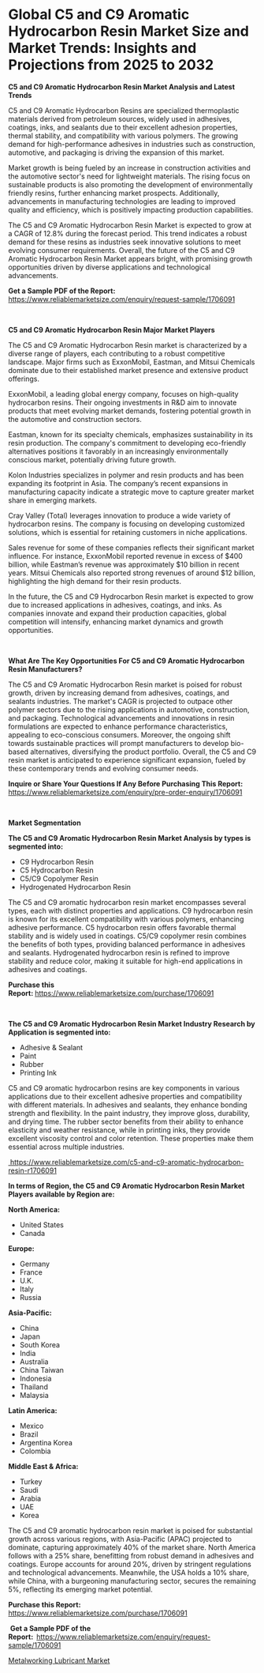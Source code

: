 <p><h1>Global C5 and C9 Aromatic Hydrocarbon Resin Market Size and Market Trends: Insights and Projections from 2025 to 2032</h1></p><p><strong>C5 and C9 Aromatic Hydrocarbon Resin Market Analysis and Latest Trends</strong></p>
<p><p>C5 and C9 Aromatic Hydrocarbon Resins are specialized thermoplastic materials derived from petroleum sources, widely used in adhesives, coatings, inks, and sealants due to their excellent adhesion properties, thermal stability, and compatibility with various polymers. The growing demand for high-performance adhesives in industries such as construction, automotive, and packaging is driving the expansion of this market.</p><p>Market growth is being fueled by an increase in construction activities and the automotive sector's need for lightweight materials. The rising focus on sustainable products is also promoting the development of environmentally friendly resins, further enhancing market prospects. Additionally, advancements in manufacturing technologies are leading to improved quality and efficiency, which is positively impacting production capabilities.</p><p>The C5 and C9 Aromatic Hydrocarbon Resin Market is expected to grow at a CAGR of 12.8% during the forecast period. This trend indicates a robust demand for these resins as industries seek innovative solutions to meet evolving consumer requirements. Overall, the future of the C5 and C9 Aromatic Hydrocarbon Resin Market appears bright, with promising growth opportunities driven by diverse applications and technological advancements.</p></p>
<p><strong>Get a Sample PDF of the Report:&nbsp;</strong> <a href="https://www.reliablemarketsize.com/enquiry/request-sample/1706091?utm_campaign=3553&utm_medium=2&utm_source=Github&utm_content=ia&utm_term=27032025&utm_id=c5-and-c9-aromatic-hydrocarbon-resin">https://www.reliablemarketsize.com/enquiry/request-sample/1706091</a></p>
<p>&nbsp;</p>
<p><strong>C5 and C9 Aromatic Hydrocarbon Resin Major Market Players</strong></p>
<p><p>The C5 and C9 Aromatic Hydrocarbon Resin market is characterized by a diverse range of players, each contributing to a robust competitive landscape. Major firms such as ExxonMobil, Eastman, and Mitsui Chemicals dominate due to their established market presence and extensive product offerings. </p><p>ExxonMobil, a leading global energy company, focuses on high-quality hydrocarbon resins. Their ongoing investments in R&D aim to innovate products that meet evolving market demands, fostering potential growth in the automotive and construction sectors.</p><p>Eastman, known for its specialty chemicals, emphasizes sustainability in its resin production. The company's commitment to developing eco-friendly alternatives positions it favorably in an increasingly environmentally conscious market, potentially driving future growth.</p><p>Kolon Industries specializes in polymer and resin products and has been expanding its footprint in Asia. The company’s recent expansions in manufacturing capacity indicate a strategic move to capture greater market share in emerging markets.</p><p>Cray Valley (Total) leverages innovation to produce a wide variety of hydrocarbon resins. The company is focusing on developing customized solutions, which is essential for retaining customers in niche applications.</p><p>Sales revenue for some of these companies reflects their significant market influence. For instance, ExxonMobil reported revenue in excess of $400 billion, while Eastman’s revenue was approximately $10 billion in recent years. Mitsui Chemicals also reported strong revenues of around $12 billion, highlighting the high demand for their resin products.</p><p>In the future, the C5 and C9 Hydrocarbon Resin market is expected to grow due to increased applications in adhesives, coatings, and inks. As companies innovate and expand their production capacities, global competition will intensify, enhancing market dynamics and growth opportunities.</p></p>
<p>&nbsp;</p>
<p><strong>What Are The Key Opportunities For C5 and C9 Aromatic Hydrocarbon Resin Manufacturers?</strong></p>
<p><p>The C5 and C9 Aromatic Hydrocarbon Resin market is poised for robust growth, driven by increasing demand from adhesives, coatings, and sealants industries. The market's CAGR is projected to outpace other polymer sectors due to the rising applications in automotive, construction, and packaging. Technological advancements and innovations in resin formulations are expected to enhance performance characteristics, appealing to eco-conscious consumers. Moreover, the ongoing shift towards sustainable practices will prompt manufacturers to develop bio-based alternatives, diversifying the product portfolio. Overall, the C5 and C9 resin market is anticipated to experience significant expansion, fueled by these contemporary trends and evolving consumer needs.</p></p>
<p><strong>Inquire or Share Your Questions If Any Before Purchasing This Report:</strong> <a href="https://www.reliablemarketsize.com/enquiry/pre-order-enquiry/1706091?utm_campaign=3553&utm_medium=2&utm_source=Github&utm_content=ia&utm_term=27032025&utm_id=c5-and-c9-aromatic-hydrocarbon-resin">https://www.reliablemarketsize.com/enquiry/pre-order-enquiry/1706091</a></p>
<p>&nbsp;</p>
<p><strong>Market Segmentation</strong></p>
<p><strong>The C5 and C9 Aromatic Hydrocarbon Resin Market Analysis by types is segmented into:</strong></p>
<p><ul><li>C9 Hydrocarbon Resin</li><li>C5 Hydrocarbon Resin</li><li>C5/C9 Copolymer Resin</li><li>Hydrogenated Hydrocarbon Resin</li></ul></p>
<p><p>The C5 and C9 aromatic hydrocarbon resin market encompasses several types, each with distinct properties and applications. C9 hydrocarbon resin is known for its excellent compatibility with various polymers, enhancing adhesive performance. C5 hydrocarbon resin offers favorable thermal stability and is widely used in coatings. C5/C9 copolymer resin combines the benefits of both types, providing balanced performance in adhesives and sealants. Hydrogenated hydrocarbon resin is refined to improve stability and reduce color, making it suitable for high-end applications in adhesives and coatings.</p></p>
<p><strong>Purchase this Report:&nbsp;</strong><a href="https://www.reliablemarketsize.com/purchase/1706091?utm_campaign=3553&utm_medium=2&utm_source=Github&utm_content=ia&utm_term=27032025&utm_id=c5-and-c9-aromatic-hydrocarbon-resin">https://www.reliablemarketsize.com/purchase/1706091</a></p>
<p>&nbsp;</p>
<p><strong>The C5 and C9 Aromatic Hydrocarbon Resin Market Industry Research by Application is segmented into:</strong></p>
<p><ul><li>Adhesive & Sealant</li><li>Paint</li><li>Rubber</li><li>Printing Ink</li></ul></p>
<p><p>C5 and C9 aromatic hydrocarbon resins are key components in various applications due to their excellent adhesive properties and compatibility with different materials. In adhesives and sealants, they enhance bonding strength and flexibility. In the paint industry, they improve gloss, durability, and drying time. The rubber sector benefits from their ability to enhance elasticity and weather resistance, while in printing inks, they provide excellent viscosity control and color retention. These properties make them essential across multiple industries.</p></p>
<p><a href="https://www.reliablemarketsize.com/c5-and-c9-aromatic-hydrocarbon-resin-r1706091?utm_campaign=3553&utm_medium=2&utm_source=Github&utm_content=ia&utm_term=27032025&utm_id=c5-and-c9-aromatic-hydrocarbon-resin">&nbsp;https://www.reliablemarketsize.com/c5-and-c9-aromatic-hydrocarbon-resin-r1706091</a></p>
<p><strong>In terms of Region, the C5 and C9 Aromatic Hydrocarbon Resin Market Players available by Region are:</strong></p>
<p>
    <p> <strong> North America: </strong>
        <ul>
            <li>United States</li>
            <li>Canada</li>
        </ul>
        </p> 
    <p> <strong> Europe: </strong>
        <ul>
            <li>Germany</li>
            <li>France</li>
            <li>U.K.</li>
            <li>Italy</li>
            <li>Russia</li>
        </ul>
        </p> 
    <p> <strong> Asia-Pacific: </strong>
        <ul>
            <li>China</li>
            <li>Japan</li>
            <li>South Korea</li>
            <li>India</li>
            <li>Australia</li>
            <li>China Taiwan</li>
            <li>Indonesia</li>
            <li>Thailand</li>
            <li>Malaysia</li>
        </ul>
        </p> 
    <p> <strong> Latin America: </strong>
        <ul>
            <li>Mexico</li>
            <li>Brazil</li>
            <li>Argentina Korea</li>
            <li>Colombia</li>
        </ul>
        </p> 
    <p> <strong> Middle East & Africa: </strong>
        <ul>
            <li>Turkey</li>
            <li>Saudi</li>
            <li>Arabia</li>
            <li>UAE</li>
            <li>Korea</li>
        </ul>
    </p>
    </p>
<p><p>The C5 and C9 aromatic hydrocarbon resin market is poised for substantial growth across various regions, with Asia-Pacific (APAC) projected to dominate, capturing approximately 40% of the market share. North America follows with a 25% share, benefitting from robust demand in adhesives and coatings. Europe accounts for around 20%, driven by stringent regulations and technological advancements. Meanwhile, the USA holds a 10% share, while China, with a burgeoning manufacturing sector, secures the remaining 5%, reflecting its emerging market potential.</p></p>
<p><strong>Purchase this Report: </strong><a href="https://www.reliablemarketsize.com/purchase/1706091?utm_campaign=3553&utm_medium=2&utm_source=Github&utm_content=ia&utm_term=27032025&utm_id=c5-and-c9-aromatic-hydrocarbon-resin">https://www.reliablemarketsize.com/purchase/1706091</a></p>
<p>&nbsp;<strong>Get a Sample PDF of the Report:&nbsp;&nbsp;</strong><a href="https://www.reliablemarketsize.com/enquiry/request-sample/1706091?utm_campaign=3553&utm_medium=2&utm_source=Github&utm_content=ia&utm_term=27032025&utm_id=c5-and-c9-aromatic-hydrocarbon-resin">https://www.reliablemarketsize.com/enquiry/request-sample/1706091</a></p>
<p><strong></strong></p>
<p><p><a href="https://github.com/ifsahvadenah/Market-Research-Report-List-1/blob/main/metalworking-lubricant-market.md?utm_campaign=3553&utm_medium=2&utm_source=Github&utm_content=ia&utm_term=27032025&utm_id=c5-and-c9-aromatic-hydrocarbon-resin">Metalworking Lubricant Market</a></p></p>